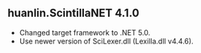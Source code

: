 ## huanlin.ScintillaNET 4.1.0

 - Changed target framework to .NET 5.0.
 - Use newer version of SciLexer.dll (Lexilla.dll v4.4.6).